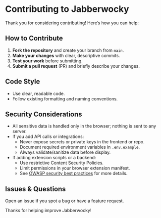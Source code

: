 # Contributing to Jabberwocky

Thank you for considering contributing! Here’s how you can help:

## How to Contribute

1. **Fork the repository** and create your branch from `main`.
2. **Make your changes** with clear, descriptive commits.
3. **Test your work** before submitting.
4. **Submit a pull request** (PR) and briefly describe your changes.

## Code Style

- Use clear, readable code.
- Follow existing formatting and naming conventions.

## Security Considerations

- All sensitive data is handled only in the browser; nothing is sent to any server.
- If you add API calls or integrations:
  - Never expose secrets or private keys in the frontend or repo.
  - Document required environment variables in `.env.example`.
  - Always validate/sanitize data before display.
- If adding extension scripts or a backend:
  - Use restrictive Content Security Policies.
  - Limit permissions in your browser extension manifest.
  - See [OWASP security best practices](https://owasp.org/www-project-top-ten/) for more details.

## Issues & Questions

Open an issue if you spot a bug or have a feature request.

Thanks for helping improve Jabberwocky!
